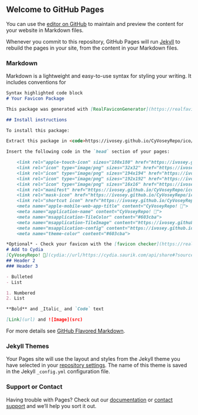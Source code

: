 ## Welcome to GitHub Pages

You can use the [editor on GitHub](https://github.com/iVosey/CyVoseyRepo/edit/main/README.md) to maintain and preview the content for your website in Markdown files.

Whenever you commit to this repository, GitHub Pages will run [Jekyll](https://jekyllrb.com/) to rebuild the pages in your site, from the content in your Markdown files.

### Markdown

Markdown is a lightweight and easy-to-use syntax for styling your writing. It includes conventions for

```markdown
Syntax highlighted code block
# Your Favicon Package

This package was generated with [RealFaviconGenerator](https://realfavicongenerator.net/) [v0.16](https://realfavicongenerator.net/change_log#v0.16)

## Install instructions

To install this package:

Extract this package in <code>https://ivosey.github.io/CyVoseyRepo/ico/</code>. For example, you should be able to access a file named <code>https://ivosey.github.io/CyVoseyRepo/ico/favicon.ico</code>.

Insert the following code in the `head` section of your pages:

    <link rel="apple-touch-icon" sizes="180x180" href="https://ivosey.github.io/CyVoseyRepo/ico/apple-touch-icon.png">
    <link rel="icon" type="image/png" sizes="32x32" href="https://ivosey.github.io/CyVoseyRepo/ico/favicon-32x32.png">
    <link rel="icon" type="image/png" sizes="194x194" href="https://ivosey.github.io/CyVoseyRepo/ico/favicon-194x194.png">
    <link rel="icon" type="image/png" sizes="192x192" href="https://ivosey.github.io/CyVoseyRepo/ico/android-chrome-192x192.png">
    <link rel="icon" type="image/png" sizes="16x16" href="https://ivosey.github.io/CyVoseyRepo/ico/favicon-16x16.png">
    <link rel="manifest" href="https://ivosey.github.io/CyVoseyRepo/ico/site.webmanifest">
    <link rel="mask-icon" href="https://ivosey.github.io/CyVoseyRepo/ico/safari-pinned-tab.svg" color="#603cba">
    <link rel="shortcut icon" href="https://ivosey.github.io/CyVoseyRepo/ico/favicon.ico">
    <meta name="apple-mobile-web-app-title" content="CyVoseyRepo! ">
    <meta name="application-name" content="CyVoseyRepo! ">
    <meta name="msapplication-TileColor" content="#603cba">
    <meta name="msapplication-TileImage" content="https://ivosey.github.io/CyVoseyRepo/ico/mstile-144x144.png">
    <meta name="msapplication-config" content="https://ivosey.github.io/CyVoseyRepo/ico/browserconfig.xml">
    <meta name="theme-color" content="#603cba">

*Optional* - Check your favicon with the [favicon checker](https://realfavicongenerator.net/favicon_checker)
# Add to Cydia
[CyVoseyRepo! ](cydia://url/https://cydia.saurik.com/api/share#?source=https://ivosey.github.io/CyVoseyRepo/)
## Header 2
### Header 3

- Bulleted
- List

1. Numbered
2. List

**Bold** and _Italic_ and `Code` text

[Link](url) and ![Image](src)
```

For more details see [GitHub Flavored Markdown](https://guides.github.com/features/mastering-markdown/).

### Jekyll Themes

Your Pages site will use the layout and styles from the Jekyll theme you have selected in your [repository settings](https://github.com/iVosey/CyVoseyRepo/settings). The name of this theme is saved in the Jekyll `_config.yml` configuration file.

### Support or Contact

Having trouble with Pages? Check out our [documentation](https://docs.github.com/categories/github-pages-basics/) or [contact support](https://support.github.com/contact) and we’ll help you sort it out.
